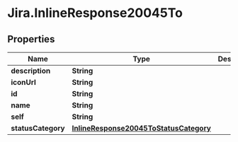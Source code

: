 # Jira.InlineResponse20045To

## Properties

Name | Type | Description | Notes
------------ | ------------- | ------------- | -------------
**description** | **String** |  | 
**iconUrl** | **String** |  | 
**id** | **String** |  | 
**name** | **String** |  | 
**self** | **String** |  | 
**statusCategory** | [**InlineResponse20045ToStatusCategory**](InlineResponse20045ToStatusCategory.md) |  | 


